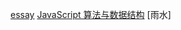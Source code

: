 [essay](https://github.com/wmui/essay)
[JavaScript 算法与数据结构](https://github.com/trekhleb/javascript-algorithms/blob/master/README.zh-CN.md)
[雨水]